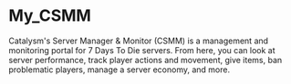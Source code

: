 # My_CSMM
Catalysm's Server Manager &amp; Monitor (CSMM) is a management and monitoring portal for 7 Days To Die servers. From here, you can look at server performance, track player actions and movement, give items, ban problematic players, manage a server economy, and more.
